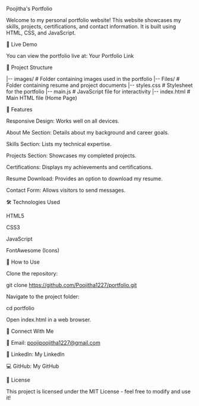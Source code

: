 Poojitha's Portfolio

Welcome to my personal portfolio website! This website showcases my skills, projects, certifications, and contact information. It is built using HTML, CSS, and JavaScript.

🚀 Live Demo

You can view the portfolio live at: Your Portfolio Link

📂 Project Structure

|-- images/               # Folder containing images used in the portfolio
|-- Files/                # Folder containing resume and project documents
|-- styles.css            # Stylesheet for the portfolio
|-- main.js               # JavaScript file for interactivity
|-- index.html            # Main HTML file (Home Page)

🎯 Features

Responsive Design: Works well on all devices.

About Me Section: Details about my background and career goals.

Skills Section: Lists my technical expertise.

Projects Section: Showcases my completed projects.

Certifications: Displays my achievements and certifications.

Resume Download: Provides an option to download my resume.

Contact Form: Allows visitors to send messages.

🛠️ Technologies Used

HTML5

CSS3

JavaScript

FontAwesome (Icons)

📌 How to Use

Clone the repository:

git clone https://github.com/Poojitha1227/portfolio.git

Navigate to the project folder:

cd portfolio

Open index.html in a web browser.

🤝 Connect With Me

📧 Email: poojipoojitha1227@gmail.com

🔗 LinkedIn: My LinkedIn

💻 GitHub: My GitHub

📜 License

This project is licensed under the MIT License - feel free to modify and use it!
